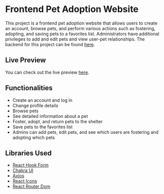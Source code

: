 # Frontend Pet Adoption Website

This project is a frontend pet adoption website that allows users to create an account, browse pets, and perform various actions such as fostering, adopting, and saving pets to a favorites list. Administrators have additional privileges to add and edit pets and view user-pet relationships. The backend for this project can be found [here](https://github.com/Golannnnn/pet-adoption-be).

## Live Preview

You can check out the live preview [here](https://fs-pet-adoption-fe-golannnnn.vercel.app/).

## Functionalities

- Create an account and log in
- Change profile details
- Browse pets
- See detailed information about a pet
- Foster, adopt, and return pets to the shelter
- Save pets to the favorites list
- Admins can add pets, edit pets, and see which users are fostering and adopting which pets

## Libraries Used

- [React Hook Form](https://react-hook-form.com)
- [Chakra UI](https://chakra-ui.com)
- [Axios](https://axios-http.com)
- [React Icons](https://react-icons.github.io/react-icons)
- [React Router Dom](https://reactrouter.com/web/guides/quick-start)
